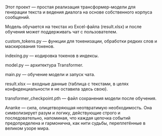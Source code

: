 Этот проект — простая реализация трансформер-модели для генерации текста и ведения диалога на основе собственного корпуса сообщений.

Модель обучается на текстах из Excel-файла (result.xlsx) и после обучения может поддерживать чат с пользователем.

custom_tokens.py — функции для токенизации, обработки редких слов и маскирования токенов.

indexing.py — кодировка токенов в индексы.

model.py — архитектура Transformer.

main.py — обучение модели и запуск чата.

result.xlsx — входные данные (таблица с текстами, в целях конфиденциальности я не оставила здесь свою).

transformer_checkpoint.pth — файл сохранения модели после обучения.

Ananke — сила, олицетворяющая неотвратимую необходимость. Она символизирует разум и логику, действующие строго и последовательно, напоминая, что каждая цепочка событий предопределена и гармонична, как нити судьбы, переплетённые в великом узоре мира.

